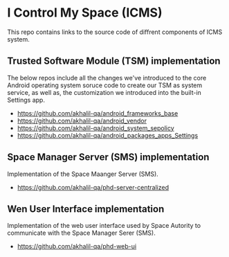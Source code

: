 # I Control My Space (ICMS)
This repo contains links to the source code of diffrent components of ICMS system.

## Trusted Software Module (TSM) implementation
The below repos include all the changes we've introduced to the core Android operating system soruce code to create our TSM as system service, as well as, the customization we introduced into the built-in Settings app.
* https://github.com/akhalil-qa/android_frameworks_base
* https://github.com/akhalil-qa/android_vendor
* https://github.com/akhalil-qa/android_system_sepolicy
* https://github.com/akhalil-qa/android_packages_apps_Settings

## Space Manager Server (SMS) implementation
Implementation of the Space Maanger Server (SMS).
* https://github.com/akhalil-qa/phd-server-centralized

## Wen User Interface implementation
Implementation of the web user interface used by Space Autority to communicate with the Space Manager Serer (SMS).
* https://github.com/akhalil-qa/phd-web-ui

